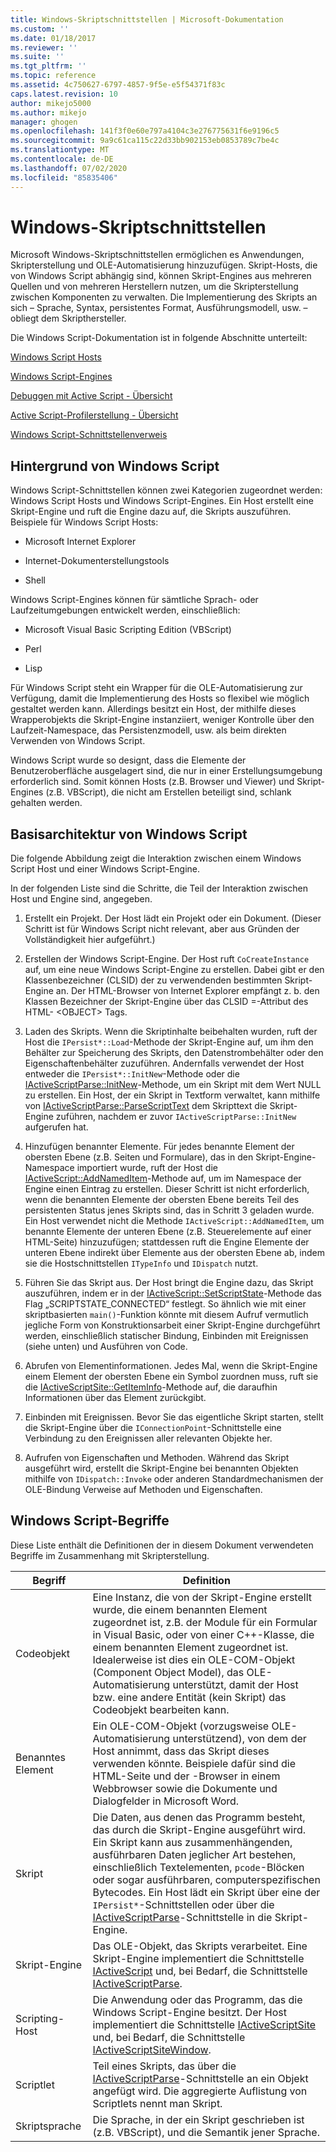 ```yaml
---
title: Windows-Skriptschnittstellen | Microsoft-Dokumentation
ms.custom: ''
ms.date: 01/18/2017
ms.reviewer: ''
ms.suite: ''
ms.tgt_pltfrm: ''
ms.topic: reference
ms.assetid: 4c750627-6797-4857-9f5e-e5f54371f83c
caps.latest.revision: 10
author: mikejo5000
ms.author: mikejo
manager: ghogen
ms.openlocfilehash: 141f3f0e60e797a4104c3e276775631f6e9196c5
ms.sourcegitcommit: 9a9c61ca115c22d33bb902153eb0853789c7be4c
ms.translationtype: MT
ms.contentlocale: de-DE
ms.lasthandoff: 07/02/2020
ms.locfileid: "85835406"
---
```

# <a name="windows-script-interfaces"></a>Windows-Skriptschnittstellen

Microsoft Windows-Skriptschnittstellen ermöglichen es Anwendungen, Skripterstellung und OLE-Automatisierung hinzuzufügen. Skript-Hosts, die von Windows Script abhängig sind, können Skript-Engines aus mehreren Quellen und von mehreren Herstellern nutzen, um die Skripterstellung zwischen Komponenten zu verwalten. Die Implementierung des Skripts an sich – Sprache, Syntax, persistentes Format, Ausführungsmodell, usw. – obliegt dem Skripthersteller.

Die Windows Script-Dokumentation ist in folgende Abschnitte unterteilt:

[Windows Script Hosts](../winscript/windows-script-hosts.md)

[Windows Script-Engines](../winscript/windows-script-engines.md)

[Debuggen mit Active Script - Übersicht](../winscript/active-script-debugging-overview.md)

[Active Script-Profilerstellung - Übersicht](../winscript/active-script-profiling-overview.md)

[Windows Script-Schnittstellenverweis](../winscript/reference/windows-script-interfaces-reference.md)

## <a name="windows-script-background"></a>Hintergrund von Windows Script

Windows Script-Schnittstellen können zwei Kategorien zugeordnet werden: Windows Script Hosts und Windows Script-Engines. Ein Host erstellt eine Skript-Engine und ruft die Engine dazu auf, die Skripts auszuführen. Beispiele für Windows Script Hosts:

- Microsoft Internet Explorer

- Internet-Dokumenterstellungstools

- Shell

Windows Script-Engines können für sämtliche Sprach- oder Laufzeitumgebungen entwickelt werden, einschließlich:

- Microsoft Visual Basic Scripting Edition (VBScript)

- Perl

- Lisp

Für Windows Script steht ein Wrapper für die OLE-Automatisierung zur Verfügung, damit die Implementierung des Hosts so flexibel wie möglich gestaltet werden kann. Allerdings besitzt ein Host, der mithilfe dieses Wrapperobjekts die Skript-Engine instanziiert, weniger Kontrolle über den Laufzeit-Namespace, das Persistenzmodell, usw. als beim direkten Verwenden von Windows Script.

Windows Script wurde so designt, dass die Elemente der Benutzeroberfläche ausgelagert sind, die nur in einer Erstellungsumgebung erforderlich sind. Somit können Hosts (z.B. Browser und Viewer) und Skript-Engines (z.B. VBScript), die nicht am Erstellen beteiligt sind, schlank gehalten werden.

## <a name="windows-script-basic-architecture"></a>Basisarchitektur von Windows Script

Die folgende Abbildung zeigt die Interaktion zwischen einem Windows Script Host und einer Windows Script-Engine.

In der folgenden Liste sind die Schritte, die Teil der Interaktion zwischen Host und Engine sind, angegeben.

1. Erstellt ein Projekt. Der Host lädt ein Projekt oder ein Dokument. (Dieser Schritt ist für Windows Script nicht relevant, aber aus Gründen der Vollständigkeit hier aufgeführt.)

2. Erstellen der Windows Script-Engine. Der Host ruft `CoCreateInstance` auf, um eine neue Windows Script-Engine zu erstellen. Dabei gibt er den Klassenbezeichner (CLSID) der zu verwendenden bestimmten Skript-Engine an. Der HTML-Browser von Internet Explorer empfängt z. b. den Klassen Bezeichner der Skript-Engine über das CLSID =-Attribut des HTML- \<OBJECT> Tags.

3. Laden des Skripts. Wenn die Skriptinhalte beibehalten wurden, ruft der Host die `IPersist*::Load`-Methode der Skript-Engine auf, um ihm den Behälter zur Speicherung des Skripts, den Datenstrombehälter oder den Eigenschaftenbehälter zuzuführen. Andernfalls verwendet der Host entweder die `IPersist*::InitNew`-Methode oder die [IActiveScriptParse::InitNew](../winscript/reference/iactivescriptparse-initnew.md)-Methode, um ein Skript mit dem Wert NULL zu erstellen. Ein Host, der ein Skript in Textform verwaltet, kann mithilfe von [IActiveScriptParse::ParseScriptText](../winscript/reference/iactivescriptparse-parsescripttext.md) dem Skripttext die Skript-Engine zuführen, nachdem er zuvor `IActiveScriptParse::InitNew` aufgerufen hat.

4. Hinzufügen benannter Elemente. Für jedes benannte Element der obersten Ebene (z.B. Seiten und Formulare), das in den Skript-Engine-Namespace importiert wurde, ruft der Host die [IActiveScript::AddNamedItem](../winscript/reference/iactivescript-addnameditem.md)-Methode auf, um im Namespace der Engine einen Eintrag zu erstellen. Dieser Schritt ist nicht erforderlich, wenn die benannten Elemente der obersten Ebene bereits Teil des persistenten Status jenes Skripts sind, das in Schritt 3 geladen wurde. Ein Host verwendet nicht die Methode `IActiveScript::AddNamedItem`, um benannte Elemente der unteren Ebene (z.B. Steuerelemente auf einer HTML-Seite) hinzuzufügen; stattdessen ruft die Engine Elemente der unteren Ebene indirekt über Elemente aus der obersten Ebene ab, indem sie die Hostschnittstellen `ITypeInfo` und `IDispatch` nutzt.

5. Führen Sie das Skript aus. Der Host bringt die Engine dazu, das Skript auszuführen, indem er in der [IActiveScript::SetScriptState](../winscript/reference/iactivescript-setscriptstate.md)-Methode das Flag „SCRIPTSTATE_CONNECTED“ festlegt. So ähnlich wie mit einer skriptbasierten `main()`-Funktion könnte mit diesem Aufruf vermutlich jegliche Form von Konstruktionsarbeit einer Skript-Engine durchgeführt werden, einschließlich statischer Bindung, Einbinden mit Ereignissen (siehe unten) und Ausführen von Code.

6. Abrufen von Elementinformationen. Jedes Mal, wenn die Skript-Engine einem Element der obersten Ebene ein Symbol zuordnen muss, ruft sie die [IActiveScriptSite::GetItemInfo](../winscript/reference/iactivescriptsite-getiteminfo.md)-Methode auf, die daraufhin Informationen über das Element zurückgibt.

7. Einbinden mit Ereignissen. Bevor Sie das eigentliche Skript starten, stellt die Skript-Engine über die `IConnectionPoint`-Schnittstelle eine Verbindung zu den Ereignissen aller relevanten Objekte her.

8. Aufrufen von Eigenschaften und Methoden. Während das Skript ausgeführt wird, erstellt die Skript-Engine bei benannten Objekten mithilfe von `IDispatch::Invoke` oder anderen Standardmechanismen der OLE-Bindung Verweise auf Methoden und Eigenschaften.

## <a name="windows-script-terms"></a>Windows Script-Begriffe

Diese Liste enthält die Definitionen der in diesem Dokument verwendeten Begriffe im Zusammenhang mit Skripterstellung.

|Begriff|Definition|
|----------|----------------|
|Codeobjekt|Eine Instanz, die von der Skript-Engine erstellt wurde, die einem benannten Element zugeordnet ist, z.B. der Module für ein Formular in Visual Basic, oder von einer C++-Klasse, die einem benannten Element zugeordnet ist. Idealerweise ist dies ein OLE-COM-Objekt (Component Object Model), das OLE-Automatisierung unterstützt, damit der Host bzw. eine andere Entität (kein Skript) das Codeobjekt bearbeiten kann.|
|Benanntes Element|Ein OLE-COM-Objekt (vorzugsweise OLE-Automatisierung unterstützend), von dem der Host annimmt, dass das Skript dieses verwenden könnte. Beispiele dafür sind die HTML-Seite und der -Browser in einem Webbrowser sowie die Dokumente und Dialogfelder in Microsoft Word.|
|Skript|Die Daten, aus denen das Programm besteht, das durch die Skript-Engine ausgeführt wird. Ein Skript kann aus zusammenhängenden, ausführbaren Daten jeglicher Art bestehen, einschließlich Textelementen, `pcode`-Blöcken oder sogar ausführbaren, computerspezifischen Bytecodes. Ein Host lädt ein Skript über eine der `IPersist*`-Schnittstellen oder über die [IActiveScriptParse](../winscript/reference/iactivescriptparse.md)-Schnittstelle in die Skript-Engine.|
|Skript-Engine|Das OLE-Objekt, das Skripts verarbeitet. Eine Skript-Engine implementiert die Schnittstelle [IActiveScript](../winscript/reference/iactivescript.md) und, bei Bedarf, die Schnittstelle [IActiveScriptParse](../winscript/reference/iactivescriptparse.md).|
|Scripting-Host|Die Anwendung oder das Programm, das die Windows Script-Engine besitzt. Der Host implementiert die Schnittstelle [IActiveScriptSite](../winscript/reference/iactivescriptsite.md) und, bei Bedarf, die Schnittstelle [IActiveScriptSiteWindow](../winscript/reference/iactivescriptsitewindow.md).|
|Scriptlet|Teil eines Skripts, das über die [IActiveScriptParse](../winscript/reference/iactivescriptparse.md)-Schnittstelle an ein Objekt angefügt wird. Die aggregierte Auflistung von Scriptlets nennt man Skript.|
|Skriptsprache|Die Sprache, in der ein Skript geschrieben ist (z.B. VBScript), und die Semantik jener Sprache.|